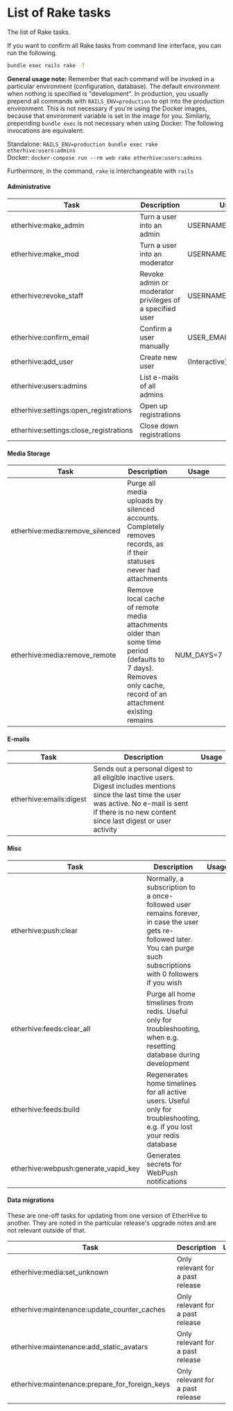 # List of Rake tasks
The list of Rake tasks.

If you want to confirm all Rake tasks from command line interface, you can run the following.

```sh
bundle exec rails rake -T
```

**General usage note:** Remember that each command will be invoked in a particular environment (configuration, database). The default environment when nothing is specified is "development". In production, you usually prepend all commands with `RAILS_ENV=production` to opt into the production environment. This is not necessary if you're using the Docker images, because that environment variable is set in the image for you. Similarly, prepending `bundle exec` is not necessary when using Docker. The following invocations are equivalent:

Standalone: `RAILS_ENV=production bundle exec rake etherhive:users:admins`  
Docker: `docker-compose run --rm web rake etherhive:users:admins`

Furthermore, in the command, `rake` is interchangeable with `rails`

#### Administrative

|Task|Description|Usage|
|----|-----------|-----|
|etherhive:make_admin|Turn a user into an admin|USERNAME=yourname|
|etherhive:make_mod|Turn a user into an moderator|USERNAME=yourname|
|etherhive:revoke_staff|Revoke admin or moderator privileges of a specified user|USERNAME=yourname|
|etherhive:confirm_email|Confirm a user manually|USER_EMAIL=your@email|
|etherhive:add_user|Create new user|(Interactive)|
|etherhive:users:admins|List e-mails of all admins|
|etherhive:settings:open_registrations|Open up registrations|
|etherhive:settings:close_registrations|Close down registrations|

#### Media Storage

|Task|Description|Usage|
|----|-----------|-----|
|etherhive:media:remove_silenced|Purge all media uploads by silenced accounts. Completely removes records, as if their statuses never had attachments|
|etherhive:media:remove_remote|Remove local cache of remote media attachments older than some time period (defaults to 7 days). Removes only cache, record of an attachment existing remains|NUM_DAYS=7|

#### E-mails

|Task|Description|Usage|
|----|-----------|-----|
|etherhive:emails:digest|Sends out a personal digest to all eligible inactive users. Digest includes mentions since the last time the user was active. No e-mail is sent if there is no new content since last digest or user activity|

#### Misc

|Task|Description|Usage|
|----|-----------|-----|
|etherhive:push:clear| Normally, a subscription to a once-followed user remains forever, in case the user gets re-followed later. You can purge such subscriptions with 0 followers if you wish|
|etherhive:feeds:clear_all|Purge all home timelines from redis. Useful only for troubleshooting, when e.g. resetting database during development|
|etherhive:feeds:build|Regenerates home timelines for all active users. Useful only for troubleshooting, e.g. if you lost your redis database|
|etherhive:webpush:generate_vapid_key|Generates secrets for WebPush notifications|
 
#### Data migrations

These are one-off tasks for updating from one version of EtherHive to another. They are noted in the particular release's upgrade notes and are not relevant outside of that.

|Task|Description|Usage|
|----|-----------|-----|
|etherhive:media:set_unknown|Only relevant for a past release|
|etherhive:maintenance:update_counter_caches|Only relevant for a past release|
|etherhive:maintenance:add_static_avatars|Only relevant for a past release|
|etherhive:maintenance:prepare_for_foreign_keys|Only relevant for a past release|

